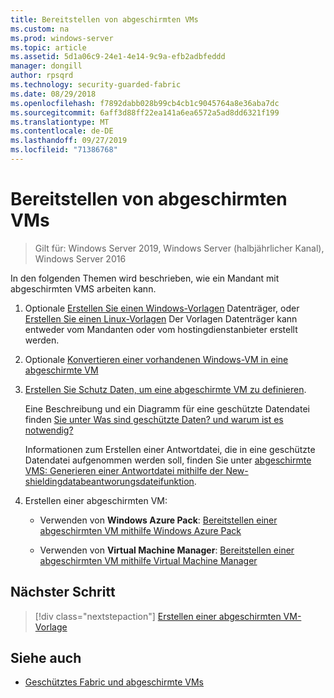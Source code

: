 ```yaml
---
title: Bereitstellen von abgeschirmten VMs
ms.custom: na
ms.prod: windows-server
ms.topic: article
ms.assetid: 5d1a06c9-24e1-4e14-9c9a-efb2adbfeddd
manager: dongill
author: rpsqrd
ms.technology: security-guarded-fabric
ms.date: 08/29/2018
ms.openlocfilehash: f7892dabb028b99cb4cb1c9045764a8e36aba7dc
ms.sourcegitcommit: 6aff3d88ff22ea141a6ea6572a5ad8dd6321f199
ms.translationtype: MT
ms.contentlocale: de-DE
ms.lasthandoff: 09/27/2019
ms.locfileid: "71386768"
---
```

# <a name="deploy-shielded-vms"></a>Bereitstellen von abgeschirmten VMs


>Gilt für: Windows Server 2019, Windows Server (halbjährlicher Kanal), Windows Server 2016

In den folgenden Themen wird beschrieben, wie ein Mandant mit abgeschirmten VMS arbeiten kann.

1. Optionale [Erstellen Sie einen Windows-Vorlagen](guarded-fabric-create-a-shielded-vm-template.md) Datenträger, oder [Erstellen Sie einen Linux-Vorlagen](guarded-fabric-create-a-linux-shielded-vm-template.md) Der Vorlagen Datenträger kann entweder vom Mandanten oder vom hostingdienstanbieter erstellt werden. 

2. Optionale [Konvertieren einer vorhandenen Windows-VM in eine abgeschirmte VM](guarded-fabric-vm-shielding-helper-vhd.md) 

3. [Erstellen Sie Schutz Daten, um eine abgeschirmte VM zu definieren](guarded-fabric-tenant-creates-shielding-data.md).

    Eine Beschreibung und ein Diagramm für eine geschützte Datendatei finden [Sie unter Was sind geschützte Daten? und warum ist es notwendig?](guarded-fabric-and-shielded-vms.md#what-is-shielding-data-and-why-is-it-necessary)
    
    Informationen zum Erstellen einer Antwortdatei, die in eine geschützte Datendatei aufgenommen werden soll, finden Sie unter [abgeschirmte VMS: Generieren einer Antwortdatei mithilfe der New-shieldingdatabeantworungsdateifunktion](guarded-fabric-sample-unattend-xml-file.md).

4. Erstellen einer abgeschirmten VM:
 
    - Verwenden von **Windows Azure Pack**: [Bereitstellen einer abgeschirmten VM mithilfe Windows Azure Pack](guarded-fabric-shielded-vm-windows-azure-pack.md)

    - Verwenden von **Virtual Machine Manager**: [Bereitstellen einer abgeschirmten VM mithilfe Virtual Machine Manager](guarded-fabric-tenant-deploys-shielded-vm-using-vmm.md)

## <a name="next-step"></a>Nächster Schritt

> [!div class="nextstepaction"]
> [Erstellen einer abgeschirmten VM-Vorlage](guarded-fabric-create-a-shielded-vm-template.md)

## <a name="see-also"></a>Siehe auch

- [Geschütztes Fabric und abgeschirmte VMs](guarded-fabric-and-shielded-vms-top-node.md)
